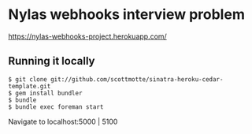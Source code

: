 # Nylas webhooks interview problem

https://nylas-webhooks-project.herokuapp.com/

## Running it locally

```
$ git clone git://github.com/scottmotte/sinatra-heroku-cedar-template.git
$ gem install bundler
$ bundle
$ bundle exec foreman start
```

Navigate to localhost:5000 | 5100

